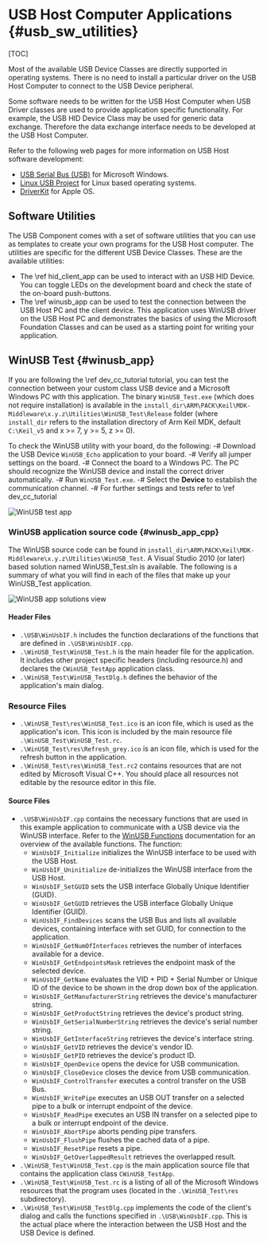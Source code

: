 # USB Host Computer Applications {#usb_sw_utilities}

[TOC]

Most of the available USB Device Classes are directly supported in operating systems. There is no need to install a particular driver on the USB Host Computer to connect to the USB Device peripheral.

Some software needs to be written for the USB Host Computer when USB Driver classes are used to provide application specific functionality. For example, the USB HID Device Class may be used for generic data exchange. Therefore the data exchange interface needs to be developed at the USB Host Computer.

Refer to the following web pages for more information on USB Host software development:

 - [USB Serial Bus (USB)](https://learn.microsoft.com/en-us/windows-hardware/drivers/) for Microsoft Windows.
 - [Linux USB Project](http://www.linux-usb.org/) for Linux based operating systems.
 - [DriverKit](https://developer.apple.com/documentation/driverkit) for Apple OS.

## Software Utilities

The USB Component comes with a set of software utilities that you can use as templates to create your own programs for the USB Host computer. The utilities are specific for the different USB Device Classes. These are the available utilities:

 - The \ref hid_client_app  can be used to interact with an USB HID Device. You can toggle LEDs on the development board and check the state of the on-board push-buttons.
 - The \ref winusb_app can be used to test the connection between the USB Host PC and the client device. This application uses WinUSB driver on the USB Host PC and demonstrates the basics of using the Microsoft Foundation Classes and can be used as a starting point for writing your application.

## WinUSB Test {#winusb_app}

If you are following the \ref dev_cc_tutorial tutorial, you can test the connection between your custom class USB device and a Microsoft Windows PC with this application. The binary `WinUSB_Test.exe` (which does not require installation) is available in the `install_dir\ARM\PACK\Keil\MDK-Middleware\x.y.z\Utilities\WinUSB_Test\Release` folder (where `install_dir` refers to the installation directory of Arm Keil MDK, default `C:\Keil_v5` and x >= 7, y >= 5, z >= 0).

To check the WinUSB utility with your board, do the following:
 -# Download the USB Device `WinUSB_Echo` application to your board.
 -# Verify all jumper settings on the board.
 -# Connect the board to a Windows PC. The PC should recognize the WinUSB device and install the correct driver automatically.
 -# Run `WinUSB_Test.exe`.
 -# Select the **Device** to establish the communication channel. 
 -# For further settings and tests refer to \ref dev_cc_tutorial

![WinUSB test app](WinUSB_Test_application.png)

### WinUSB application source code {#winusb_app_cpp}

The WinUSB source code can be found in `install_dir\ARM\PACK\Keil\MDK-Middleware\x.y.z\Utilities\WinUSB_Test`.
A Visual Studio 2010 (or later) based solution named WinUSB_Test.sln is available. The following is a summary of what you
will find in each of the files that make up your WinUSB_Test application.

![WinUSB app solutions view](WinUSB_test_sln.png)

#### Header Files

- `.\USB\WinUsbIF.h` includes the function declarations of the functions that are defined in `.\USB\WinUsbIF.cpp`.
- `.\WinUSB_Test\WinUSB_Test.h` is the main header file for the application. It includes other project specific headers
  (including resource.h) and declares the `CWinUSB_TestApp` application class.
- `.\WinUSB_Test\WinUSB_TestDlg.h` defines the behavior of the application's main dialog.

### Resource Files

- `.\WinUSB_Test\res\WinUSB_Test.ico` is an icon file, which is used as the application's icon. This icon is included
  by the main resource file `.\WinUSB_Test\WinUSB_Test.rc`.
- `.\WinUSB_Test\res\Refresh_grey.ico` is an icon file, which is used for the refresh button in the application.
- `.\WinUSB_Test\res\WinUSB_Test.rc2` contains resources that are not edited by Microsoft Visual C++. You should
  place all resources not editable by the resource editor in this file.

#### Source Files

- `.\USB\WinUsbIF.cpp` contains the necessary functions that are used in this example application to communicate with
  a USB device via the WinUSB interface. Refer to the
  <a href="https://learn.microsoft.com/en-us/windows/win32/api/winusb/" target=_blank>WinUSB Functions</a>
  documentation for an overview of the available functions.	The function:
  - `WinUsbIF_Initialize` initializes the WinUSB interface to be used with the USB Host.
  - `WinUsbIF_Uninitialize` de-initializes the WinUSB interface from the USB Host.
  - `WinUsbIF_SetGUID` sets the USB interface Globally Unique Identifier (GUID).
  - `WinUsbIF_GetGUID` retrieves the USB interface Globally Unique Identifier (GUID).
  - `WinUsbIF_FindDevices` scans the USB Bus and lists all available devices, containing interface with set GUID,
    for connection to the application.
  - `WinUsbIF_GetNumOfInterfaces` retrieves the number of interfaces available for a device.
  - `WinUsbIF_GetEndpointsMask` retrieves the endpoint mask of the selected device.
  - `WinUsbIF_GetName` evaluates the VID + PID + Serial Number or Unique ID of the device to be shown in the drop down box
    of the application.
  - `WinUsbIF_GetManufacturerString` retrieves the device's manufacturer string.
  - `WinUsbIF_GetProductString` retrieves the device's product string.
  - `WinUsbIF_GetSerialNumberString` retrieves the device's serial number string.
  - `WinUsbIF_GetInterfaceString` retrieves the device's interface string.
  - `WinUsbIF_GetVID` retrieves the device's vendor ID.
  - `WinUsbIF_GetPID` retrieves the device's product ID.
  - `WinUsbIF_OpenDevice` opens the device for USB communication.
  - `WinUsbIF_CloseDevice` closes the device from USB communication.
  - `WinUsbIF_ControlTransfer` executes a control transfer on the USB Bus.
  - `WinUsbIF_WritePipe` executes an USB OUT transfer on a selected pipe to a bulk or interrupt endpoint of the device.
  - `WinUsbIF_ReadPipe` executes an USB IN transfer on a selected pipe to a bulk or interrupt endpoint of the device.
  - `WinUsbIF_AbortPipe` aborts pending pipe transfers.
  - `WinUsbIF_FlushPipe` flushes the cached data of a pipe.
  - `WinUsbIF_ResetPipe` resets a pipe.
  - `WinUsbIF_GetOverlappedResult` retrieves the overlapped result.
- `.\WinUSB_Test\WinUSB_Test.cpp` is the main application source file that contains the application class
  `CWinUSB_TestApp`.
- `.\WinUSB_Test\WinUSB_Test.rc` is a listing of all of the Microsoft Windows resources that the program uses (located
  in the `.\WinUSB_Test\res` subdirectory).
- `.\WinUSB_Test\WinUSB_TestDlg.cpp` implements the code of the client's dialog and calls the functions specified in
  `.\USB\WinUsbIF.cpp`. This is the actual place where the interaction between the USB Host and the USB Device is
  defined.
